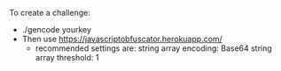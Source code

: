 To create a challenge:
* ./gencode yourkey
* Then use https://javascriptobfuscator.herokuapp.com/
  * recommended settings are:
    string array encoding: Base64
    string array threshold: 1
